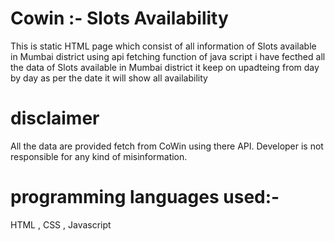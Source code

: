 # Cowin :- Slots Availability

This is static HTML page which consist of all information of Slots available in Mumbai district
using api fetching function of java script i have fecthed all the data of Slots available in Mumbai district
it keep on upadteing from day by day as per the date it will show all availability

# disclaimer

All the data are provided fetch from CoWin using there API. Developer is not responsible for any kind of misinformation.

# programming languages used:-

HTML , CSS , Javascript
